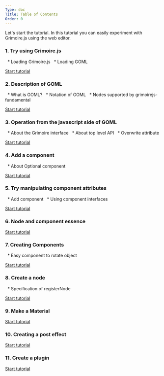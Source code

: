 ```yaml
---
Type: doc
Title: Table of Contents
Order: 0
---
```


Let's start the tutorial. In this tutorial you can easily experiment with Grimoire.js using the web editor.


### 1. Try using Grimoire.js
  * Loading Grimoire.js
  * Loading GOML

[Start tutorial](/tutorial/01-getting-started.html)


### 2. Description of GOML
  * What is GOML?
  * Notation of GOML
  * Nodes supported by grimoirejs-fundamental

[Start tutorial](/tutorial/02-handle-goml.html)

### 3. Operation from the javascript side of GOML
  * About the Grimoire interface
  * About top level API
  * Overwrite attribute

[Start tutorial](/tutorial/03-handle-goml-with-js.html)


### 4. Add a component
  * About Optional component

[Start tutorial](/tutorial/04-handle-component.html)

### 5. Try manipulating component attributes
  * Add component
  * Using component interfaces

[Start tutorial](/tutorial/05-handle-component-with-js.html)

### 6. Node and component essence

[Start tutorial](/tutorial/06-node-and-component.html)

### 7. Creating Components
  * Easy component to rotate object

[Start tutorial](/tutorial/07-create-component.html)

### 8. Create a node
  * Specification of registerNode

[Start tutorial](/tutorial/10-create-node.html)

### 9. Make a Material

[Start tutorial](/tutorial/11-create-material.html)

### 10. Creating a post effect

[Start tutorial](/tutorial/12-create-post-effect.html)

### 11. Create a plugin

[Start tutorial](/tutorial/13-create-plugin.html)
